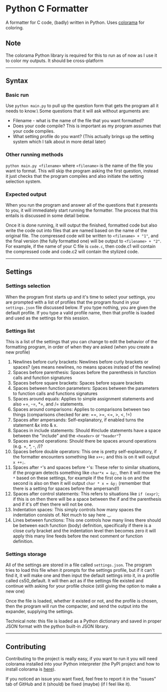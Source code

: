 # Python C Formatter

A formatter for C code, (badly) written in Python. Uses [colorama](https://pypi.org/project/colorama/) for coloring.

## Note

The colorama Python library is required for this to run as of now as I use it to color my outputs. It should be cross-platform

--------------------------------------------------------------------------------

## Syntax

### Basic run

Use `python main.py` to pull up the question form that gets the program all it needs to know.\ Some questions that it will ask without arguments are:

- Filename - what is the name of the file that you want formatted?
- Does your code compile? This is important as my program assumes that your code compiles.
- What setting profile do you want? (This actually brings up the setting system which I talk about in more detail later)

### Other running methods

`python main.py <filename>` where `<filename>` is the name of the file you want to format. This will skip the program asking the first question, instead it just checks that the program compiles and also initiate the setting selection system.

### Expected output

When you run the program and answer all of the questions that it presents to you, it will immediately start running the formatter. The process that this entails is discussed in some detail below.

Once it is done running, it will output the finished, formatted code but also write the code out into files that are named based on the name of the original file. The compressed code will be written to `<filename> + "1"`, and the final version (the fully formatted one) will be output to `<filename> + "2"`. For example, if the name of your C file is `code.c`, then code.c1 will contain the compressed code and code.c2 will contain the stylized code.

--------------------------------------------------------------------------------

## Settings

### Settings selection

When the program first starts up and it's time to select your settings, you are prompted with a list of profiles that the program found in your `settings.json` file discussed below. If you type nothing, you are given the default profile. If you type a valid profile name, then that profile is loaded and used as the settings for this session.

### Settings list

This is a list of the settings that you can change to edit the behavior of the formatting program, in order of when they are asked (when you create a new profile)

1. Newlines before curly brackets: Newlines before curly brackets or spaces? (yes means newlines, no means spaces instead of the newline)
2. Spaces before parenthesis: Spaces before the parenthesis in function calls and function signatures
3. Spaces before square brackets: Spaces before square brackets
4. Spaces between function parameters: Spaces between the parameters to function calls and functions signatures
5. Spaces around equals: Applies to simple assignment statements and also +=, -=, *=, and /= statements.
6. Spaces around comparisons: Applies to comparisons between two things (comparisons checked for are: ==, >=, <=, >, <, !=)
7. Spaces after ampersands: Self-explanatory, if enabled turns the statement &x into & x.
8. Spaces in include statements: Should #include statements have a space between the "include" and the `<header>` or `"header"`?
9. Spaces around operations: Should there be spaces around operations (e.g. +, *, -, /)?
10. Spaces before double operators: This one is pretty self-explanatory, if the formatter encounters something like `x++;` and this is on it will output `x ++;`.
11. Spaces after `*`'s and spaces before `*`'s: These refer to similar situations, if the program detects something like `char*x = &y;`, then it will move the `*` based on these settings, for example if the first one is on and the second is also on then it will output `char * x = &y;` (remember that there is a setting for spaces before the ampersand!)
12. Spaces after control statements: This refers to situations like `if (expr)`; if this is on then there will be a space between the if and the parenthesis and if it's off then there will not be one.
13. Indentation spaces: This simply controls how many spaces the indentation consists of. Not much to say here ._.
14. Lines between functions: This one controls how many lines there should be between each function (body) definition, specifically if there is a close curly bracket and the indentation level then becomes zero it will apply this many line feeds before the next comment or function definition.

### Settings storage

All of the settings are stored in a file called `settings.json`. The program tries to load this file when it prompts for the settings profile, but if it can't find it, it will make one and then input the default settings into it, in a profile called cs50_default. It will then act as if the settings file existed and continue with asking for your profile choice (still giving the option to make a new one)

Once the file is loaded, whether it existed or not, and the profile is chosen, then the program will run the compacter, and send the output into the expander, supplying the settings.

Technical note: this file is loaded as a Python dictionary and saved in proper JSON format with the python built-in JSON library.

--------------------------------------------------------------------------------

## Contributing

Contributing to the project is really easy, if you want to run it you will need colorama installed into your Python interpreter (the PyPI project and how to install colorama is [here](https://pypi.org/project/colorama/)).

If you noticed an issue you want fixed, feel free to report it in the "issues" tab of GitHub and it (should) be fixed (maybe) (if I feel like it).
